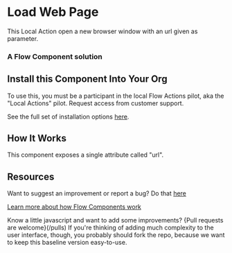 # Load Web Page

This Local Action open a new browser window with an url given as parameter.

### A Flow Component solution  ###

## Install this Component Into Your Org ##

To use this, you must be a participant in the local Flow Actions pilot, aka the "Local Actions" pilot. Request access from customer support.

See the full set of installation options [here](/install.md).

## How It Works ##

This component exposes a single attribute called "url".  


## Resources ##

Want to suggest an improvement or report a bug? Do that [here](/issues)

[Learn more about how Flow Components work](/README.md)

Know a little javascript and want to add some improvements? {Pull requests are welcome}(/pulls) If you're thinking of adding much complexity to the user interface, though, you probably should fork the repo, because we want to keep this baseline version easy-to-use.

